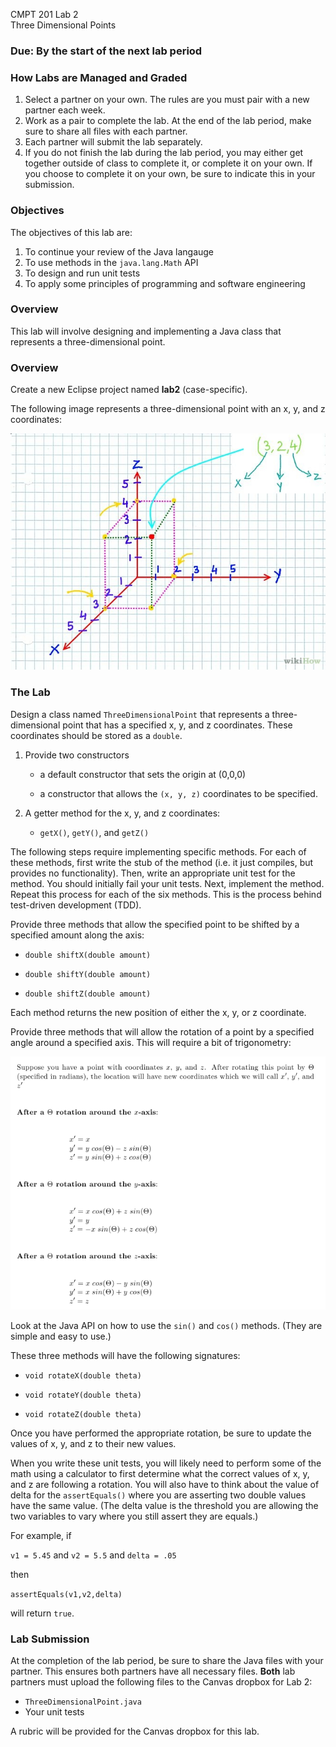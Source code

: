 <link rel="stylesheet" href="http://people.westminstercollege.edu/faculty/ggagne/styles.css">
<p id="header">CMPT 201 Lab 2 <br>Three Dimensional Points</p>

### Due: By the start of the next lab period

### How Labs are Managed and Graded

1. Select a partner on your own. The rules are you must pair with a new partner each week.
2. Work as a pair to complete the lab. At the end of the lab period, make sure to share all files with each partner.
3. Each partner will submit the lab separately. 
4.  If you do not finish the lab during the lab period, you may either get together outside of class to complete it, or complete it on your own. If you choose to complete it on your own, be sure to indicate this in your submission. 

### Objectives

The objectives of this lab are:

1. To continue your review of the Java langauge
2. To use methods in the `java.lang.Math` API
3. To design and run unit tests
4. To apply some principles of programming and software engineering

### Overview

This lab will involve designing and implementing a Java class that represents a three-dimensional point.


###  Overview 

Create a new Eclipse project named **lab2** (case-specific).

The following image represents a three-dimensional point with an x, y, and z coordinates:

![](./3d.jpg)

### The Lab

Design a class named `ThreeDimensionalPoint` that represents a three-dimensional point that has a specified x, y, and z coordinates. These coordinates should be stored as a `double`.


1. Provide two constructors
	* a default constructor that sets the origin at (0,0,0)

	* a constructor that allows the `(x, y, z)` coordinates to be specified.

2. A getter method for the x, y, and z coordinates:
	* `getX()`, `getY()`, and `getZ()`

The following steps require implementing specific methods. For each of these methods, first write the stub of the method (i.e. it just compiles, but provides no functionality). Then, write an appropriate unit test for the method. You should initially fail your unit tests. Next, implement the method. Repeat this process for each of the six methods. This is the process behind test-driven development (TDD).

Provide three methods that allow the specified point to be shifted by a specified amount along the axis:

- `double shiftX(double amount)`

- `double shiftY(double amount)`

- `double shiftZ(double amount)`

Each method returns the new position of either the x, y, or z coordinate.

Provide three methods that will allow the rotation of a point by a specified angle around a specified axis. This will require a bit of trigonometry:

![](./rotations.png)

Look at the Java API on how to use the `sin()` and `cos()` methods. (They are simple and easy to use.)

These three methods will have the following signatures:

- `void rotateX(double theta)`

- `void rotateY(double theta)` 

- `void rotateZ(double theta)`

Once you have performed the appropriate rotation, be sure to update the values of x, y, and z to their new values.

When you write these unit tests, you will likely need to perform some of the math using a calculator to first determine what the correct values of x, y, and z are following a rotation. You will also have to think about the value of delta for the `assertEquals()` where you are asserting two double values have the same value. (The delta value is the threshold you are allowing the two variables to vary where you still assert they are equals.)

For example, if 

`v1 = 5.45` and `v2 = 5.5` and `delta = .05` 

then

`assertEquals(v1,v2,delta)` 

will return `true`.

### Lab Submission

At the completion of the lab period, be sure to share the Java files with your partner. This ensures both partners have all necessary files. **Both** lab partners must upload the following files to the Canvas dropbox for Lab 2:

* `ThreeDimensionalPoint.java`
* Your unit tests

A rubric will be provided for the Canvas dropbox for this lab.

